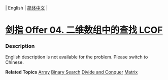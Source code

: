 | English | [简体中文](README.md) |

# [剑指 Offer 04. 二维数组中的查找 LCOF](https://leetcode-cn.com/problems/er-wei-shu-zu-zhong-de-cha-zhao-lcof)
 ### Description
<p>English description is not available for the problem. Please switch to Chinese.</p>

**Related Topics**  [Array](https://leetcode-cn.com/tag/array) [Binary Search](https://leetcode-cn.com/tag/binary-search) [Divide and Conquer](https://leetcode-cn.com/tag/divide-and-conquer) [Matrix](https://leetcode-cn.com/tag/matrix) 